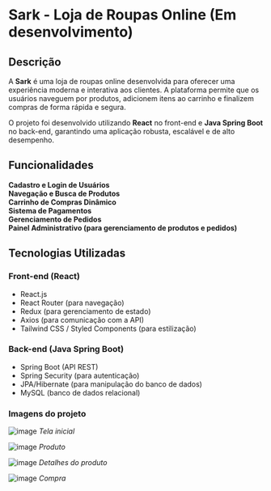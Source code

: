 #  Sark - Loja de Roupas Online (Em desenvolvimento)

## Descrição

A **Sark** é uma loja de roupas online desenvolvida para oferecer uma experiência moderna e interativa aos clientes. A plataforma permite que os usuários naveguem por produtos, adicionem itens ao carrinho e finalizem compras de forma rápida e segura. 

O projeto foi desenvolvido utilizando **React** no front-end e **Java Spring Boot** no back-end, garantindo uma aplicação robusta, escalável e de alto desempenho.

## Funcionalidades

 **Cadastro e Login de Usuários**  
 **Navegação e Busca de Produtos**  
 **Carrinho de Compras Dinâmico**  
 **Sistema de Pagamentos**  
 **Gerenciamento de Pedidos**  
 **Painel Administrativo (para gerenciamento de produtos e pedidos)**  

##  Tecnologias Utilizadas

### **Front-end** (React)
- React.js
- React Router (para navegação)
- Redux (para gerenciamento de estado)
- Axios (para comunicação com a API)
- Tailwind CSS / Styled Components (para estilização)

### **Back-end** (Java Spring Boot)
- Spring Boot (API REST)
- Spring Security (para autenticação)
- JPA/Hibernate (para manipulação do banco de dados)
- MySQL (banco de dados relacional)

### Imagens do projeto

![image](https://github.com/user-attachments/assets/56400a04-e466-45a7-9f2c-9c39c6ccd9a6)
*Tela inicial*

![image](https://github.com/user-attachments/assets/0374c240-c19d-48ec-9135-7801754a3136)
*Produto*

![image](https://github.com/user-attachments/assets/ae510213-d767-4cdb-9679-d603a1b34af1)
*Detalhes do produto*

![image](https://github.com/user-attachments/assets/601cdd08-f0d6-4d67-bc9f-2de52b5748f2)
*Compra*
